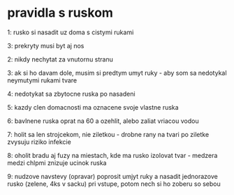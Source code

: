 ﻿# pravidla s ruskom

1: rusko si nasadit uz doma s cistymi rukami

3: prekryty musi byt aj nos

2: nikdy nechytat za vnutornu stranu

3: ak si ho davam dole, musim si predtym umyt ruky - aby som sa nedotykal neymutymi rukami tvare

4: nedotykat sa zbytocne ruska po nasadeni

5: kazdy clen domacnosti ma oznacene svoje vlastne ruska

6: bavlnene ruska oprat na 60 a ozehlit, alebo zaliat vriacou vodou

7: holit sa len strojcekom, nie ziletkou - drobne rany na tvari po ziletke zvysuju riziko infekcie

8: oholit bradu aj fuzy na miestach, kde ma rusko izolovat tvar - medzera medzi chlpmi znizuje ucinok ruska

9: nudzove navstevy (opravar) poprosit umjyt ruky a nasadit jednorazove rusko (zelene, 4ks v sacku) pri vstupe, potom nech si ho zoberu so sebou
